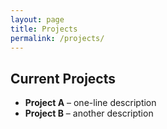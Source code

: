 ```yaml
---
layout: page
title: Projects
permalink: /projects/
---
```


## Current Projects

- **Project A** – one-line description  
- **Project B** – another description
